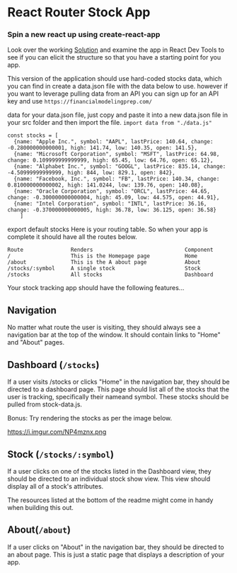 # React Router Stock App

### Spin a new react up using create-react-app

Look over the working [Solution](https://vhixt.csb.app/) and examine the app in React Dev Tools to see if you can elicit the structure so that you have a starting point for you app.

This version of the application should use hard-coded stocks data, which you can find in create a data.json file with the data below to use. however if you want to leverage pulling data from an API you can sign up for an API key and use `https://financialmodelingprep.com/`

data for your data.json file, just copy and paste it into a new data.json file in your src folder and then import the file. `import data from "./data.js"`
```
const stocks = [
  {name: "Apple Inc.", symbol: "AAPL", lastPrice: 140.64, change: -0.280000000000001, high: 141.74, low: 140.35, open: 141.5},
  {name: "Microsoft Corporation", symbol: "MSFT", lastPrice: 64.98, change: 0.109999999999999, high: 65.45, low: 64.76, open: 65.12},
  {name: "Alphabet Inc.", symbol: "GOOGL", lastPrice: 835.14, change: -4.50999999999999, high: 844, low: 829.1, open: 842},
  {name: "Facebook, Inc.", symbol: "FB", lastPrice: 140.34, change: 0.810000000000002, high: 141.0244, low: 139.76, open: 140.08},
  {name: "Oracle Corporation", symbol: "ORCL", lastPrice: 44.65, change: -0.300000000000004, high: 45.09, low: 44.575, open: 44.91},
  {name: "Intel Corporation", symbol: "INTL", lastPrice: 36.16, change: -0.370000000000005, high: 36.78, low: 36.125, open: 36.58}
    ]
```

export default stocks
Here is your routing table. So when your app is complete it should have all the routes below.

```
Route	            Renders                             Component
/	                This is the Homepage page           Home
/about	            This is the A about page            About
/stocks/:symbol	    A single stock	                    Stock
/stocks	            All stocks                          Dashboard
```
Your stock tracking app should have the following features...

## Navigation
No matter what route the user is visiting, they should always see a navigation bar at the top of the window. It should contain links to "Home" and "About" pages.

## Dashboard (`/stocks`)
If a user visits /stocks or clicks "Home" in the navigation bar, they should be directed to a dashboard page. This page should list all of the stocks that the user is tracking, specifically their nameand symbol. These stocks should be pulled from stock-data.js.

Bonus: Try rendering the stocks as per the image below.

https://i.imgur.com/NP4mznx.png

## Stock (`/stocks/:symbol`)
If a user clicks on one of the stocks listed in the Dashboard view, they should be directed to an individual stock show view. This view should display all of a stock's attributes.

The resources listed at the bottom of the readme might come in handy when building this out.

## About(`/about`)
If a user clicks on "About" in the navigation bar, they should be directed to an about page. This is just a static page that displays a description of your app.